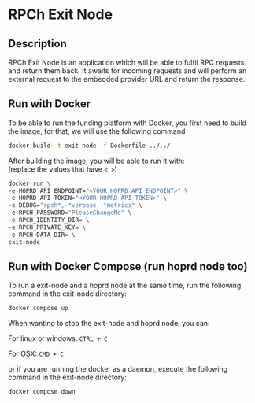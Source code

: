 # RPCh Exit Node

## Description

RPCh Exit Node is an application which will be able to fulfil RPC requests and return them back. It awaits for incoming requests and will perform an external request to the embedded provider URL and return the response.

## Run with Docker

To be able to run the funding platform with Docker, you first need to build the image, for that, we will use the following command

```sh
docker build -t exit-node -f Dockerfile ../../
```

After building the image, you will be able to run it with: \
(replace the values that have `< >`)

```sh
docker run \
-e HOPRD_API_ENDPOINT="<YOUR HOPRD API ENDPOINT>" \
-e HOPRD_API_TOKEN="<YOUR HOPRD API TOKEN>" \
-e DEBUG="rpch*,-*verbose,-*metrics" \
-e RPCH_PASSWORD="PleaseChangeMe" \
-e RPCH_IDENTITY_DIR= \
-e RPCH_PRIVATE_KEY= \
-e RPCH_DATA_DIR= \
exit-node
```

## Run with Docker Compose (run hoprd node too)

To run a exit-node and a hoprd node at the same time, run the following command in the exit-node directory:

```sh
docker compose up
```

When wanting to stop the exit-node and hoprd node, you can:

For linux or windows: ```CTRL + C```

For OSX: ```CMD + C```

or if you are running the docker as a daemon, execute the following command in the exit-node directory:

```sh
docker compose down
```
